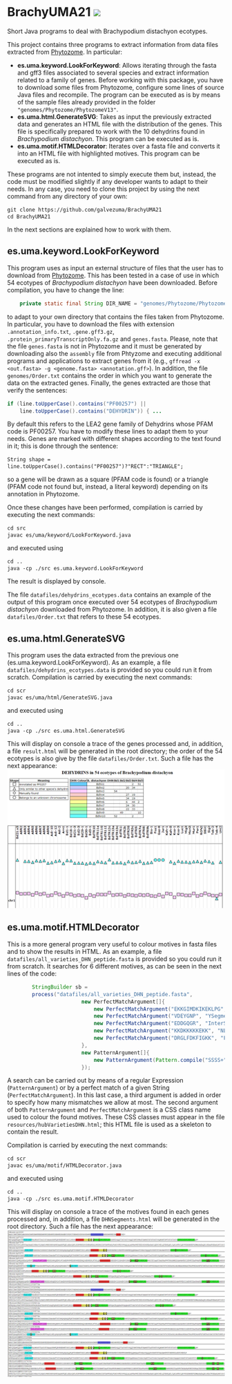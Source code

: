 # BrachyUMA21 ![](https://img.shields.io/badge/Code-Java&nbsp;11-informational?style=plastic&logo=Java&logoColor=white&color=2bbc8a)
Short Java programs to deal with Brachypodium distachyon ecotypes. 

This project contains three programs to extract information from data files extracted from [Phytozome](https://phytozome.jgi.doe.gov/pz/portal.html). In particular:
* **es.uma.keyword.LookForKeyword**: Allows iterating through the fasta and gff3 files associated to several species and extract information related to a family of genes. Before working with this package, you have to download some files from Phytozome, configure some lines of source Java files and recompile. The program can be executed as is by means of the sample files already provided in the folder `"genomes/Phytozome/PhytozomeV13"`.
* **es.uma.html.GenerateSVG**: Takes as input the previously extracted data and generates an HTML file with the distribution of the genes. This file is specifically prepared to work with the 10 dehydrins found in *Brachypodium distachyon*. This program can be executed as is.
* **es.uma.motif.HTMLDecorator**: Iterates over a fasta file and converts it into an HTML file with highlighted motives. This program can be executed as is.

These programs are not intented to simply execute them but, instead, the code must be modified slightly if any developer wants to adapt to their needs. In any case, you need to clone this project by using the next command from any directory of your own:
```
git clone https://github.com/galvezuma/BrachyUMA21
cd BrachyUMA21
```
In the next sections are explained how to work with them.

## es.uma.keyword.LookForKeyword
This program uses as input an external structure of files that the user has to download from [Phytozome](https://phytozome.jgi.doe.gov/pz/portal.html). This has been tested in a case of use in which 54 ecotypes of *Brachypodium distachyon* have been downloaded. Before compilation, you have to change the line:
```Java
    private static final String DIR_NAME = "genomes/Phytozome/PhytozomeV13";
```
to adapt to your own directory that contains the files taken from Phytozome. In particular, you have to download the files with extension `.annotation_info.txt`, `.gene.gff3.gz`, `.protein_primaryTranscriptOnly.fa.gz` and `genes.fasta`. Please, note that the file `genes.fasta` is not in Phytozome and it must be generated by downloading also the `assembly` file from Phtyzome and executing additional programs and applications to extract genes from it (e.g., `gffread -x <out.fasta> -g <genome.fasta> <annotation.gff>`). In addition, the file `genomes/Order.txt` contains the order in which you want to generate the data on the extracted genes. Finally, the genes extracted are those that verify the sentences:
```Java
if (line.toUpperCase().contains("PF00257") || 
    line.toUpperCase().contains("DEHYDRIN")) { ...
```
By default this refers to the LEA2 gene family of Dehydrins whose PFAM code is PF00257. You have to modify these lines to adapt them to your needs. Genes are marked with different shapes according to the text found in it; this is done through the sentence:
```
String shape = line.toUpperCase().contains("PF00257")?"RECT":"TRIANGLE";
```
so a gene will be drawn as a square (PFAM code is found) or a triangle (PFAM code not found but, instead, a literal keyword) depending on its annotation in Phytozome.

Once these changes have been performed, compilation is carried by executing the next commands:
```
cd src
javac es/uma/keyword/LookForKeyword.java
```
and executed using 
```
cd ..
java -cp ./src es.uma.keyword.LookForKeyword
```
The result is displayed by console.

The file `datafiles/dehydrins_ecotypes.data` contains an example of the output of this program once executed over 54 ecotypes of *Brachypodium distachyon* downloaded from Phytozome. In addition, it is also given a file `datafiles/Order.txt` that refers to these 54 ecotypes.

## es.uma.html.GenerateSVG
This program uses the data extracted from the previous one (es.uma.keyword.LookForKeyword). As an example, a file `datafiles/dehydrins_ecotypes.data` is provided so you could run it from scratch. Compilation is carried by executing the next commands:
```
cd scr
javac es/uma/html/GenerateSVG.java
```
and executed using 
```
cd ..
java -cp ./src es.uma.html.GenerateSVG
```
This will display on console a trace of the genes processed and, in addition, a file `result.html` will be generated in the root directory; the order of the 54 ecotypes is also give by the file `datafiles/Order.txt`. Such a file has the next appearance:
![Dehydrins](images/DHN_Ecotypes.png?raw=true "Dehydrins")

## es.uma.motif.HTMLDecorator
This is a more general program very useful to colour motives in fasta files and to show the results in HTML. As an example, a file `datafiles/all_varieties_DHN_peptide.fasta` is provided so you could run it from scratch. It searches for 6 different motives, as can be seen in the next lines of the code:
```Java
    	StringBuilder sb =
    	process("datafiles/all_varieties_DHN_peptide.fasta",
    	                new PerfectMatchArgument[]{
    	                    new PerfectMatchArgument("EKKGIMDKIKEKLPG", "KSegment", 4),
    	                    new PerfectMatchArgument("VDEYGNP", "YSegment", 3),
    	                    new PerfectMatchArgument("EDDGQGR", "InterSegment", 2),
    	                    new PerfectMatchArgument("KKDKKKKKEKK", "NLSSegment", 2),
    	                    new PerfectMatchArgument("DRGLFDKFIGKK", "FSegment", 4), // For Brachypodium
    	                },
    	                new PatternArgument[]{
    	                    new PatternArgument(Pattern.compile("SSSS+"), "SSegment"),
    	                });
```
A search can be carried out by means of a regular Expression (`PatternArgument`) or by a perfect match of a given String (`PerfectMatchArgument`). In this last case, a third argument is added in order to specify how many mismatches we allow at most. The second argument of both `PatternArgument` and `PerfectMatchArgument` is a CSS class name used to colour the found motives. These CSS classes must appear in the file `resources/hubVarietiesDHN.html`; this HTML file is used as a skeleton to contain the result.

Compilation is carried by executing the next commands:
```
cd scr
javac es/uma/motif/HTMLDecorator.java
```
and executed using 
```
cd ..
java -cp ./src es.uma.motif.HTMLDecorator
```
This will display on console a trace of the motives found in each genes processed and, in addition, a file `DHNSegments.html` will be generated in the root directory. Such a file has the next appearance:
![Dehydrins](images/DHN_Segments.png?raw=true "Dehydrins")



